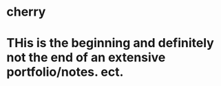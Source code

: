 # cherry
# THis is the beginning and definitely not the end of an extensive portfolio/notes. ect.  
